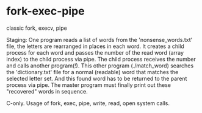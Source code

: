 # fork-exec-pipe
classic fork, execv, pipe

Staging:
One program reads a list of words from the 'nonsense_words.txt' file, the letters are rearranged in places in each word. It creates a child process for each word and passes the number of the read word (array index) to the child process via pipe. The child process receives the number and calls another program(!). This other program (./match_word) searches the 'dictionary.txt' file for a normal (readable) word that matches the selected letter set. And this found word has to be returned to the parent process via pipe. The master program must finally print out these "recovered" words in sequence.

C-only. Usage of fork, exec, pipe, write, read, open system calls.
